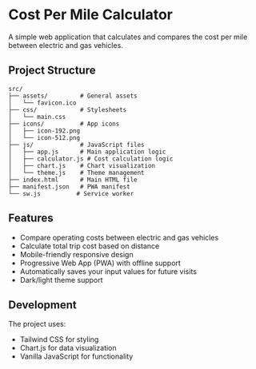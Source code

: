 # Cost Per Mile Calculator

A simple web application that calculates and compares the cost per mile between electric and gas vehicles.

## Project Structure

```
src/
├── assets/         # General assets
│   └── favicon.ico
├── css/            # Stylesheets
│   └── main.css
├── icons/          # App icons
│   ├── icon-192.png
│   └── icon-512.png
├── js/             # JavaScript files
│   ├── app.js      # Main application logic
│   ├── calculator.js # Cost calculation logic
│   ├── chart.js    # Chart visualization
│   └── theme.js    # Theme management
├── index.html      # Main HTML file
├── manifest.json   # PWA manifest
└── sw.js          # Service worker
```

## Features

- Compare operating costs between electric and gas vehicles
- Calculate total trip cost based on distance
- Mobile-friendly responsive design
- Progressive Web App (PWA) with offline support
- Automatically saves your input values for future visits
- Dark/light theme support

## Development

The project uses:
- Tailwind CSS for styling
- Chart.js for data visualization
- Vanilla JavaScript for functionality
